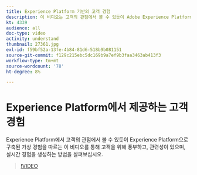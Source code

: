 ```yaml
---
title: Experience Platform 기반의 고객 경험
description: 이 비디오는 고객의 관점에서 볼 수 있듯이 Adobe Experience Platform으로 구축된 가상의 경험을 따릅니다. Experience Platform에서 풍부하고 관련성이 높은 실시간 경험을 만드는 방법을 알아보십시오.
kt: 4339
audience: all
doc-type: video
activity: understand
thumbnail: 27361.jpg
exl-id: f59bf52a-13fe-4b84-81d6-518b9b081151
source-git-commit: f129c215ebc5dc169b9a7ef9b3faa3463ab413f3
workflow-type: tm+mt
source-wordcount: '78'
ht-degree: 8%

---
```


# Experience Platform에서 제공하는 고객 경험

Experience Platform에서 고객의 관점에서 볼 수 있듯이 Experience Platform으로 구축된 가상 경험을 따르는 이 비디오를 통해 고객을 위해 풍부하고, 관련성이 있으며, 실시간 경험을 생성하는 방법을 살펴보십시오.

>[!VIDEO](https://video.tv.adobe.com/v/35392?quality=12&learn=on&captions=kor)
